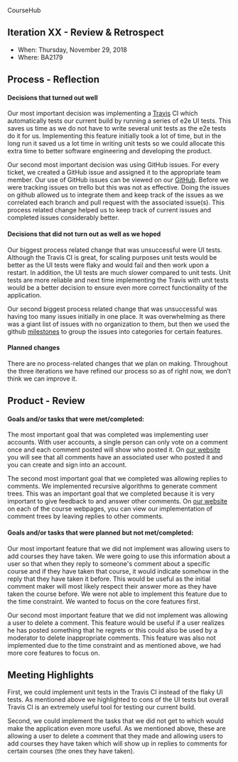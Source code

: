 CourseHub


## Iteration XX - Review & Retrospect

* When: Thursday, November 29, 2018
* Where: BA2179

## Process - Reflection


#### Decisions that turned out well



Our most important decision was implementing a [Travis](https://travis-ci.com/csc301-fall-2018/project-team-19/builds/ ) CI which automatically tests our current build by running a series of e2e UI tests. This saves us time as we do not have to write several unit tests as the e2e tests do it for us. Implementing this feature initially took a lot of time, but in the long run it saved us a lot time in writing unit tests so we could allocate this extra time to better software engineering and developing the product. 

Our second most important decision was using GitHub issues.  For every ticket, we created a GitHub issue and assigned it to the appropriate team member.  Our use of GitHub issues can be viewed on our [GitHub](https://github.com/csc301-fall-2018/project-team-19/issues). Before we were tracking issues on trello but this was not as effective. Doing the issues on github allowed us to integrate them and keep track of the issues as we correlated each branch and pull request with the associated issue(s). This process related change helped us to keep track of current issues and completed issues considerably better.

#### Decisions that did not turn out as well as we hoped



Our biggest process related change that was unsuccessful were UI tests. Although the Travis CI is great, for scaling purposes unit tests would be better as the UI tests were flaky and would fail and then work upon a restart. In addition, the UI tests are much slower compared to unit tests. Unit tests are more reliable and next time implementing the Travis with unit tests would be a better decision to ensure even more correct functionality of the application. 

Our second biggest process related change that was unsuccessful was having too many issues initially in one place. It was overwhelming as there was a giant list of issues with no organization to them, but then we used the github [milestones](https://github.com/csc301-fall-2018/project-team-19/milestones ) to group the issues into categories for certain features. 


#### Planned changes



There are no process-related changes that we plan on making.  Throughout the three iterations we have refined our process so as of right now, we don’t think we can improve it.  



## Product - Review

#### Goals and/or tasks that were met/completed:




The most important goal that was completed was implementing user accounts.  With user accounts, a single person can only vote on a comment once and each comment posted will show who posted it.  On [our website](coursehub.ca) you will see that all comments have an associated user who posted it and you can create and sign into an account.  

The second most important goal that we completed was allowing replies to comments.  We implemented recursive algorithms to generate comment trees.  This was an important goal that we completed because it is very important to give feedback to and answer other comments.  On [our website](coursehub.ca) on each of the course webpages, you can view our implementation of comment trees by leaving replies to other comments.  


#### Goals and/or tasks that were planned but not met/completed:




Our most important feature that we did not implement was allowing users to add courses they have taken. We were going to use this information about a user so that when they reply to someone's comment about a specific course and if they have taken that course, it would indicate somehow in the reply that they have taken it before. This would be useful as the initial comment maker will most likely respect their answer more as they have taken the course before. We were not able to implement this feature due to the time constraint. We wanted to focus on the core features first.

Our second most important feature that we did not implement was allowing a user to delete a comment. This feature would be useful if a user realizes he has posted something that he regrets or this could also be used by a moderator to delete inappropriate comments. This feature was also not implemented due to the time constraint and as mentioned above, we had more core features to focus on. 

## Meeting Highlights



First, we could implement unit tests in the Travis CI instead of the flaky UI tests. As mentioned above we highlighted to cons of the UI tests but overall Travis CI is an extremely useful tool for testing our current build. 

Second, we could implement the tasks that we did not get to which would make the application even more useful. As we mentioned above, these are allowing a user to delete a comment that they made and allowing users to add courses they have taken which will show up in replies to comments for certain courses (the ones they have taken).



